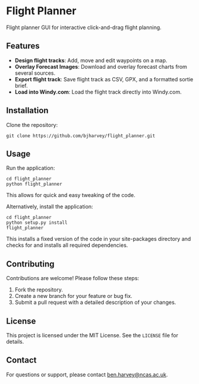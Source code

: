 # Flight Planner

Flight planner GUI for interactive click-and-drag flight planning.

## Features

- **Design flight tracks**: Add, move and edit waypoints on a map.
- **Overlay Forecast Images**: Download and overlay forecast charts from several sources.
- **Export flight track**: Save flight track as CSV, GPX, and a formatted sortie brief.
- **Load into Windy.com**: Load the flight track directly into Windy.com.

## Installation

Clone the repository:
```
git clone https://github.com/bjharvey/flight_planner.git
```

## Usage

Run the application:
```
cd flight_planner
python flight_planner
```
This allows for quick and easy tweaking of the code.

Alternatively, install the application:
```
cd flight_planner
python setup.py install
flight_planner
```
This installs a fixed version of the code in your site-packages directory
and checks for and installs all required dependencies.

## Contributing

Contributions are welcome! Please follow these steps:
1. Fork the repository.
2. Create a new branch for your feature or bug fix.
3. Submit a pull request with a detailed description of your changes.

## License

This project is licensed under the MIT License. See the `LICENSE` file for details.

## Contact

For questions or support, please contact ben.harvey@ncas.ac.uk.